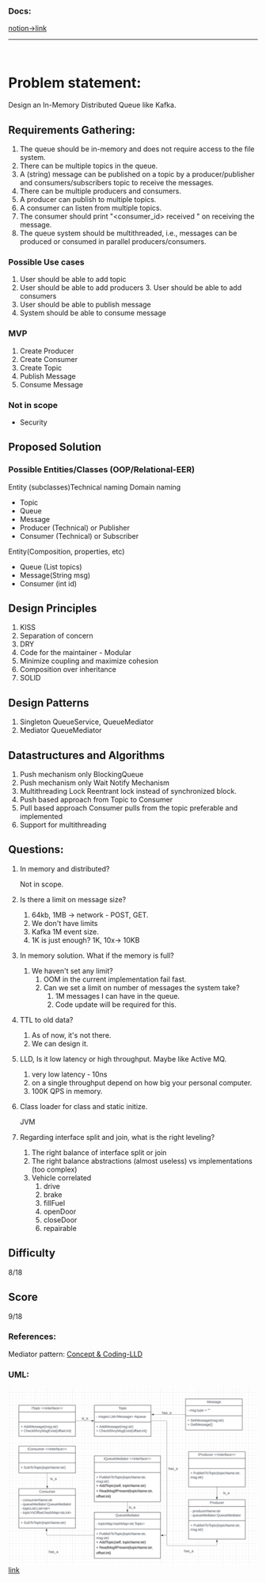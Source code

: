 ### Docs: 
[notion->link](https://www.notion.so/LLD-Design-Kafka-9b7abe1e99004c3eaf5d8fcd6963b265?pvs=4)

---------
<br>

# Problem statement:

Design an In-Memory Distributed Queue like Kafka.

## Requirements Gathering:

1. The queue should be in-memory and does not require access to the file system.
2. There can be multiple topics in the queue.
3. A (string) message can be published on a topic by a producer/publisher and consumers/subscribers topic to receive the messages.
4. There can be multiple producers and consumers.
5. A producer can publish to multiple topics.
6. A consumer can listen from multiple topics.
7. The consumer should print "<consumer_id> received <message>" on receiving the message.
8. The queue system should be multithreaded, i.e., messages can be produced or consumed in parallel producers/consumers.

### Possible Use cases

1. User should be able to add topic
2. User should be able to add producers 3. User should be able to add consumers
3. User should be able to publish message
4. System should be able to consume message

### MVP

1. Create Producer
2. Create Consumer
3. Create Topic
4. Publish Message
5. Consume Message

### Not in scope

- Security

## Proposed Solution

### Possible Entities/Classes (OOP/Relational-EER)

Entity (subclasses)Technical naming Domain naming 

- Topic
- Queue
- Message
- Producer (Technical) or Publisher
- Consumer (Technical) or Subscriber

Entity(Composition, properties, etc)

- Queue (List<Topic> topics)
- Message(String msg)
- Consumer (int id)

## Design Principles

1. KISS
2. Separation of concern
3. DRY
4. Code for the maintainer - Modular
5. Minimize coupling and maximize cohesion
6. Composition over inheritance
7. SOLID

## Design Patterns

1. Singleton QueueService, QueueMediator
2. Mediator QueueMediator

## Datastructures and Algorithms

1. Push mechanism only BlockingQueue
2. Push mechanism only Wait Notify Mechanism
3. Multithreading Lock Reentrant lock instead of synchronized block.
4. Push based approach from Topic to Consumer
5. Pull based approach Consumer pulls from the topic preferable and implemented
6. Support for multithreading

## Questions:

1. In memory and distributed?
    
    Not in scope.
    
2. Is there a limit on message size?
    1. 64kb, 1MB → network - POST, GET.
    2. We don't have limits
    3. Kafka 1M event size.
    4. 1K is just enough? 1K, 10x-> 10KB
3. In memory solution. What if the memory is full?
    1. We haven't set any limit?
        1. OOM in the current implementation fail fast.
        2. Can we set a limit on number of messages the system take?
            1. 1M messages I can have in the queue.
            2. Code update will be required for this.
4. TTL to old data?
    1. As of now, it's not there.
    2. We can design it.
5. LLD, Is it low latency or high throughput. Maybe like Active MQ.
    1. very low latency - 10ns
    2. on a single throughput depend on how big your personal computer.
    3. 100K QPS in memory.
6. Class loader for class and static initize.
    
    JVM
    
7. Regarding interface split and join, what is the right leveling?
    1. The right balance of interface split or join
    2. The right balance abstractions (almost useless) vs implementations (too complex)
    3. Vehicle correlated
        1. drive
        2. brake
        3. fillFuel
        4. openDoor
        5. closeDoor
        6. repairable

## Difficulty

8/18

## Score

9/18

### References:
Mediator pattern:
[Concept & Coding-LLD](https://youtu.be/bKM2lFPPmmY?si=dG06lfvctcS_J8aF)


### UML:

![uml](uml.png)
[link](https://lucid.app/lucidchart/02aeacfa-73e2-4bc2-a87f-310a6414b53c/edit?viewport_loc=-2673%2C-893%2C3636%2C2004%2C0_0&invitationId=inv_36eabc03-14f7-4693-8b46-62f7d4e192b0)
